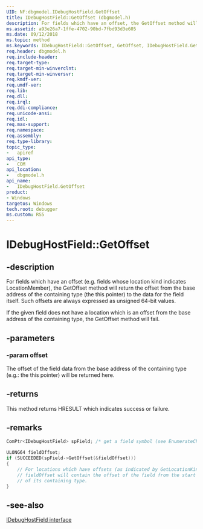 ```yaml
---
UID: NF:dbgmodel.IDebugHostField.GetOffset
title: IDebugHostField::GetOffset (dbgmodel.h)
description: For fields which have an offset, the GetOffset method will return the offset from the base address of the containing type to the data for the field itself.
ms.assetid: a93e26a7-1ffe-4702-90bd-7fbd93d3e605
ms.date: 09/12/2018
ms.topic: method
ms.keywords: IDebugHostField::GetOffset, GetOffset, IDebugHostField.GetOffset, IDebugHostField::GetOffset, IDebugHostField.GetOffset
req.header: dbgmodel.h
req.include-header:
req.target-type:
req.target-min-winverclnt:
req.target-min-winversvr:
req.kmdf-ver:
req.umdf-ver:
req.lib:
req.dll:
req.irql: 
req.ddi-compliance:
req.unicode-ansi:
req.idl:
req.max-support:
req.namespace:
req.assembly:
req.type-library: 
topic_type: 
-	apiref
api_type: 
-	COM
api_location: 
-	dbgmodel.h
api_name: 
-	IDebugHostField.GetOffset
product:
- Windows
targetos: Windows
tech.root: debugger
ms.custom: RS5
---
```


# IDebugHostField::GetOffset


## -description

For fields which have an offset (e.g. fields whose location kind indicates LocationMember), the GetOffset method will return the offset from the base address of the containing type (the this pointer) to the data for the field itself. Such offsets are always expressed as unsigned 64-bit values.

If the given field does not have a location which is an offset from the base address of the containing type, the GetOffset method will fail. 


## -parameters

### -param offset
The offset of the field data from the base address of the containing type (e.g.: the this pointer) will be returned here.

## -returns
This method returns HRESULT which indicates success or failure.

## -remarks

```cpp
ComPtr<IDebugHostField> spField; /* get a field symbol (see EnumerateChildren) */

ULONG64 fieldOffset;
if (SUCCEEDED(spField->GetOffset(&fieldOffset)))
{
    // For locations which have offsets (as indicated by GetLocationKind), 
    // fieldOffset will contain the offset of the field from the start 
    // of its containing type.
}
```

## -see-also

[IDebugHostField interface](nn-dbgmodel-idebughostfield.md)
